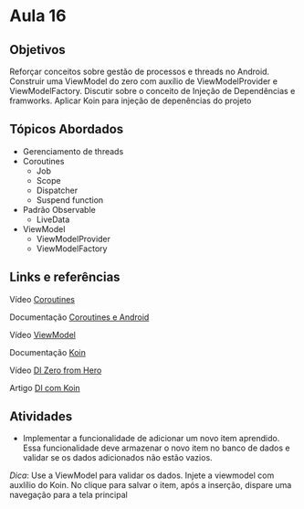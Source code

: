 # Aula 16

## Objetivos
Reforçar conceitos sobre gestão de processos e threads no Android. Construir uma ViewModel do zero com auxílio de ViewModelProvider e ViewModelFactory. Discutir sobre o conceito de Injeção de Dependências e framworks. Aplicar Koin para injeção de depenências do projeto
 

## Tópicos Abordados
- Gerenciamento de threads
- Coroutines
    - Job
    - Scope
    - Dispatcher
    - Suspend function
- Padrão Observable
    - LiveData
- ViewModel
    - ViewModelProvider
    - ViewModelFactory


## Links e referências

Vídeo [Coroutines](https://youtu.be/ZTDXo0-SKuU)

Documentação [Coroutines e Android](https://developer.android.com/kotlin/coroutines?gclid=CjwKCAjwt8uGBhBAEiwAayu_9dRv0BaMOwPHHJN266cFyLytatSYSnuoi2tZ0rd9UuznRR9Lp4txuhoCig4QAvD_BwE&gclsrc=aw.ds)

Vídeo [ViewModel](https://youtu.be/5qlIPTDE274)

Documentação [Koin](https://insert-koin.io/)

Vídeo [DI Zero from Hero](https://www.youtube.com/watch?v=chCsNkjotfc)

Artigo [DI com Koin](https://medium.com/collabcode/inje%C3%A7%C3%A3o-de-depend%C3%AAncia-no-kotlin-com-koin-4d093f80cb63)

## Atividades
- Implementar a funcionalidade de adicionar um novo item aprendido. Essa funcionalidade deve armazenar o novo item no banco de dados e validar se os dados adicionados não estão vazios.

_Dica_: Use a ViewModel para validar os dados. Injete a viewmodel com auxlílio do Koin. No clique para salvar o item, após a inserção, dispare uma navegação para a tela principal



